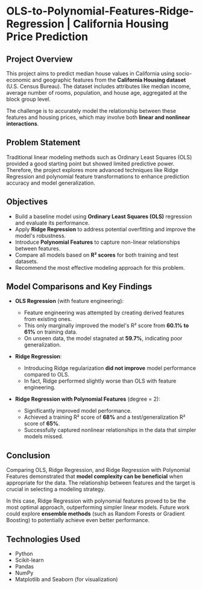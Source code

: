 # OLS-to-Polynomial-Features-Ridge-Regression | California Housing Price Prediction

## Project Overview

This project aims to predict median house values in California using socio-economic and geographic features from the **California Housing dataset** (U.S. Census Bureau). The dataset includes attributes like median income, average number of rooms, population, and house age, aggregated at the block group level.

The challenge is to accurately model the relationship between these features and housing prices, which may involve both **linear and nonlinear interactions**.

## Problem Statement

Traditional linear modeling methods such as Ordinary Least Squares (OLS) provided a good starting point but showed limited predictive power. Therefore, the project explores more advanced techniques like Ridge Regression and polynomial feature transformations to enhance prediction accuracy and model generalization.

## Objectives

- Build a baseline model using **Ordinary Least Squares (OLS)** regression and evaluate its performance.
- Apply **Ridge Regression** to address potential overfitting and improve the model's robustness.
- Introduce **Polynomial Features** to capture non-linear relationships between features.
- Compare all models based on **R² scores** for both training and test datasets.
- Recommend the most effective modeling approach for this problem.

## Model Comparisons and Key Findings

- **OLS Regression** (with feature engineering):  
  - Feature engineering was attempted by creating derived features from existing ones.
  - This only marginally improved the model's R² score from **60.1% to 61%** on training data.
  - On unseen data, the model stagnated at **59.7%**, indicating poor generalization.

- **Ridge Regression**:
  - Introducing Ridge regularization **did not improve** model performance compared to OLS.
  - In fact, Ridge performed slightly worse than OLS with feature engineering.

- **Ridge Regression with Polynomial Features** (degree = 2):
  - Significantly improved model performance.
  - Achieved a training R² score of **68%** and a test/generalization R² score of **65%**.
  - Successfully captured nonlinear relationships in the data that simpler models missed.

## Conclusion

Comparing OLS, Ridge Regression, and Ridge Regression with Polynomial Features demonstrated that **model complexity can be beneficial** when appropriate for the data. The relationship between features and the target is crucial in selecting a modeling strategy. 

In this case, Ridge Regression with polynomial features proved to be the most optimal approach, outperforming simpler linear models. Future work could explore **ensemble methods** (such as Random Forests or Gradient Boosting) to potentially achieve even better performance.

## Technologies Used

- Python
- Scikit-learn
- Pandas
- NumPy
- Matplotlib and Seaborn (for visualization)
